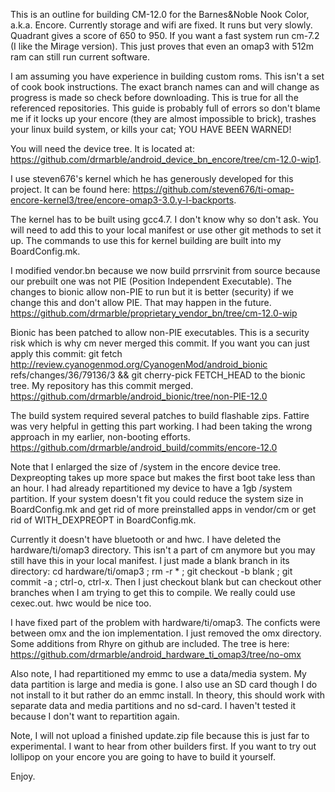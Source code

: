 This is an outline for building CM-12.0 for the Barnes&Noble Nook Color, a.k.a. Encore.
Currently storage and wifi are fixed. It runs but very slowly. Quadrant gives a score of 650 to 950. If you want a fast system run cm-7.2 (I like the Mirage version). This just proves that even an omap3 with 512m ram can still run current software. 

I am assuming you have experience in building custom roms. This isn't a set of cook book instructions. The exact branch names can and will change as progress is made so check before downloading. This is true for all the referenced repositories. This guide is probably full of errors so don't blame me if it locks up your encore (they are almost impossible to brick), trashes your linux build system, or kills your cat; YOU HAVE BEEN WARNED!

You will need the device tree. It is located at: 
https://github.com/drmarble/android_device_bn_encore/tree/cm-12.0-wip1. 

I use steven676's kernel which he has generously developed for this project. It can be found here: 
https://github.com/steven676/ti-omap-encore-kernel3/tree/encore-omap3-3.0.y-l-backports.

The kernel has to be built using gcc4.7. I don't know why so don't ask. You will need to add this to your local manifest or use other git methods to set it up. 
  <project name="platform/prebuilts/gcc/linux-x86/arm/arm-eabi-4.7" path="prebuilts/gcc/linux-x86/arm/arm-eabi-4.7" remote="aosp" revision="refs/tags/android-4.4.4_r2"/>
The commands to use this for kernel building are built into my BoardConfig.mk.

I modified vendor.bn because we now build prrsrvinit from source because our prebuilt one was not PIE (Position Independent Executable). The changes to bionic allow non-PIE to run but it is better (security) if we change this and don't allow PIE. That may happen in the future.
https://github.com/drmarble/proprietary_vendor_bn/tree/cm-12.0-wip

Bionic has been patched to allow non-PIE executables. This is a security risk which is why cm never merged this commit. If you want you can just apply this commit: git fetch http://review.cyanogenmod.org/CyanogenMod/android_bionic refs/changes/36/79136/3 && git cherry-pick FETCH_HEAD to the bionic tree. My repository has this commit merged.
https://github.com/drmarble/android_bionic/tree/non-PIE-12.0

The build system required several patches to build flashable zips. Fattire was very helpful in getting this part working. I had been taking the wrong approach in my earlier, non-booting efforts. 
https://github.com/drmarble/android_build/commits/encore-12.0

Note that I enlarged the size of /system in the encore device tree. Dexpreopting takes up more space but makes the first boot take less than an hour. I had already repartitioned my device to have a 1gb /system partition. If your system doesn't fit you could reduce the system size in BoardConfig.mk and get rid of more preinstalled apps in vendor/cm or get rid of WITH_DEXPREOPT in BoardConfig.mk. 

Currently it doesn't have bluetooth or and hwc. I have deleted the hardware/ti/omap3 directory. This isn't a part of cm anymore but you may still have this in your local manifest. I just made a blank branch in its directory: cd hardware/ti/omap3 ; rm -r * ; git checkout -b blank ; git commit -a ; ctrl-o, ctrl-x. Then I just checkout blank but can checkout other branches when I am trying to get this to compile. We really could use cexec.out. hwc would be nice too. 

I have fixed part of the problem with hardware/ti/omap3. The conficts were between omx and the ion implementation. I just removed the omx directory. Some additions from Rhyre on github are included. The tree is here:
https://github.com/drmarble/android_hardware_ti_omap3/tree/no-omx

Also note, I had repartitioned my emmc to use a data/media system. My data partition is large and media is gone. I also use an SD card though I do not install to it but rather do an emmc install. In theory, this should work with separate data and media partitions and no sd-card. I haven't tested it because I don't want to repartition again. 

Note, I will not upload a finished update.zip file because this is just far to experimental. I want to hear from other builders first. If you want to try out lollipop on your encore you are going to have to build it yourself.

Enjoy.


